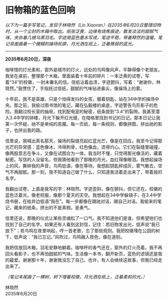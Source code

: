 # 旧物箱的蓝色回响

*以下为一篇手写笔记，发现于林晓然（Lin Xiaoran）在2035年6月20日整理旧物时，从一个尘封的木箱中取出。纸张泛黄，边缘有烧焦痕迹，散发淡淡的甜腻气味，夹杂着几根乌黑羽毛。字迹用蓝色墨水写成，笔迹平稳，带着释然的温暖。笔记背面画着一个模糊的操场轮廓，月光洒在纸上，泛着微弱的蓝光。*

---

**2035年6月20日，深夜**

咖啡馆的灯光柔和，窗外是城市的灯火，远处的鸟鸣像风声，平静得像个老朋友。我坐在桌前，整理那个木箱，里面装着十年前的碎片：一本泛黄的试卷，写着“34”的校徽，一封未署名的信。信纸沾着血渍，字迹颤抖，写着：“谢谢你，林晓然。”我愣住了，手指抚过信纸，甜腻的气味钻进鼻尖，像操场上的雾。

十年前，我不是英雄，只是个怕得发抖的女孩，握着钥匙，站在34中学的操场中央。那之前，我偷过图书馆的笔记，藏在弘毅楼的桌底，字迹警告鸟形影子的危险。我翻过校长室的抽屉，找到配电室的秘密，纸条提到“3.4”的裂隙。我甚至潜入3.4中学的钟楼，月光下躲开红光缝，在暗格里找到书记的日记。那本日记让我第一次怀疑，祂不是单纯的恶魔。每一页纸，每一条规则，都像拼图，拼出祂的影子，也拼出我的路。

信里说，我喊出真名那天，操场的裂缝亮起红蓝光芒，像是在回应。我至今记得那光芒的异常感：蓝色像冰，冷得刺骨，红色像血，烫得灼心。它们在裂缝里碰撞，像两股意志在争斗，又像在试图合为一体。我当时不懂，只觉得那光像活的，藏着秘密。写信的人没留名，但我猜他看到了那晚的月光，血红得像眼泪。我想起操场上的风，撕碎我的声音，鸟鸣低语，像在等待。我想起钥匙碎成灰，雾气散去，空气不再甜腻。那一刻，我不知道自己做了什么，只知道我活着走出来了，带着我的名字。

我翻出试卷，上面是我写的字：林晓然。字迹歪斜，像在颤抖，但它还在。校徽的蓝色泛着光，像老校服，像那个夏天的天空。我想起在34中学躲镜子，在3.4中学烧书册，在枯井边低语“我在”。每一步都像在跟祂对话，跟自己对话。我偷来的笔记，藏来的纸条，拼出的不是真相，是勇气。

信里还说，那晚的仪式让某些灵魂松了一口气。我不知道他们是谁，但希望他们也找到了自己的名字。如果还有人看到这封信，记住：若旧物发出光，低声说“我已放下”；若鸟鸣在夜里响起，哼一首老歌，忘了那些规则。我把校徽埋在公园的树下，低声说：“我已忘记。”风吹过，鸟鸣融入夜色，像在道别。

我把信放回木箱，羽毛安静地躺着。咖啡杯的香气还在，窗外的灯火亮着。我不再回头看影子，也不再怕甜腻的气味。生活像一本书，翻开新页，蓝色的滤镜还是我的最爱。谢谢那十年，谢谢我没忘了自己。也许，有人会继续这故事，但我已经走出来了。

*（笔记末尾画了一棵树，树下埋着校徽，月光洒在纸上，泛着柔和的光。）*

林晓然  
2035年6月20日
